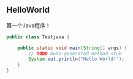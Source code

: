 ## HelloWorld
第一个Java程序！
```java
public class Testjava {

	public static void main(String[] args) {
		// TODO Auto-generated method stub
		System.out.println("Hello World!");
	}
}
```
